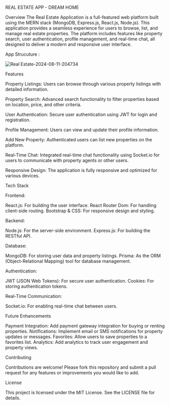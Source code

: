 REAL ESTATE APP - DREAM HOME

Overview
The Real Estate Application is a full-featured web platform built using the MERN stack (MongoDB, Express.js, React.js, Node.js).
This application provides a seamless experience for users to browse, list, and manage real estate properties.
The platform includes features like property search, user authentication, profile management, and real-time chat, all designed to deliver a modern and 
responsive user interface.


App Strucuture : 

![Real Estate-2024-08-11-204734](https://github.com/user-attachments/assets/b28ee2af-8e48-4993-9476-fdd913422a15)

Features

Property Listings: Users can browse through various property listings with detailed information.

Property Search: Advanced search functionality to filter properties based on location, price, and other criteria.

User Authentication: Secure user authentication using JWT for login and registration.

Profile Management: Users can view and update their profile information.

Add New Property: Authenticated users can list new properties on the platform.

Real-Time Chat: Integrated real-time chat functionality using Socket.io for users to communicate with property agents or other users.

Responsive Design: The application is fully responsive and optimized for various devices.


Tech Stack


Frontend:

React.js: For building the user interface.
React Router Dom: For handling client-side routing.
Bootstrap & CSS: For responsive design and styling.

Backend:

Node.js: For the server-side environment.
Express.js: For building the RESTful API.

Database:

MongoDB: For storing user data and property listings.
Prisma: As the ORM (Object-Relational Mapping) tool for database management.

Authentication:

JWT (JSON Web Tokens): For secure user authentication.
Cookies: For storing authentication tokens.

Real-Time Communication:

Socket.io: For enabling real-time chat between users.


Future Enhancements

Payment Integration: Add payment gateway integration for buying or renting properties.
Notifications: Implement email or SMS notifications for property updates or messages.
Favorites: Allow users to save properties to a favorites list.
Analytics: Add analytics to track user engagement and property views.

Contributing

Contributions are welcome! Please fork this repository and submit a pull request for any features or improvements you would like to add.

License

This project is licensed under the MIT License. See the LICENSE file for details.
